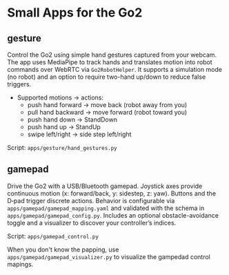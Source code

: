 # Small Apps for the Go2

## gesture

Control the Go2 using simple hand gestures captured from your webcam. The app uses MediaPipe to track hands and translates motion into robot commands over WebRTC via `Go2RobotHelper`. It supports a simulation mode (no robot) and an option to require two-hand up/down to reduce false triggers.

- Supported motions → actions:
  - push hand forward → move back (robot away from you)
  - pull hand backward → move forward (robot toward you)
  - push hand down → StandDown
  - push hand up → StandUp
  - swipe left/right → side step left/right

Script: `apps/gesture/hand_gestures.py`

## gamepad

Drive the Go2 with a USB/Bluetooth gamepad. Joystick axes provide continuous motion (x: forward/back, y: sidestep, z: yaw). Buttons and the D‑pad trigger discrete actions. Behavior is configurable via `apps/gamepad/gamepad_mapping.yaml` and validated with the schema in `apps/gamepad/gamepad_config.py`. Includes an optional obstacle-avoidance toggle and a visualizer to discover your controller’s indices.

Script: `apps/gamepad_control.py`

When you don't know the papping, use `apps/gamepad/gamepad_visualizer.py` to visualize the gampedad control mapings.
